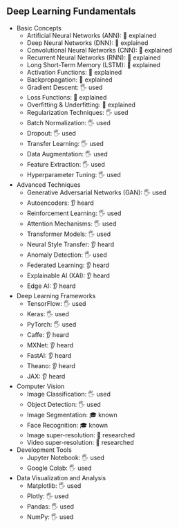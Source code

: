 ## Deep Learning Fundamentals

- Basic Concepts
  - Artificial Neural Networks (ANN): 🙋 explained
  - Deep Neural Networks (DNN): 🙋 explained
  - Convolutional Neural Networks (CNN): 🙋 explained
  - Recurrent Neural Networks (RNN): 🙋 explained
  - Long Short-Term Memory (LSTM): 🙋 explained
  - Activation Functions: 🙋 explained
  - Backpropagation: 🙋 explained
  - Gradient Descent: 🖐️ used
  - Loss Functions: 🙋 explained
  - Overfitting & Underfitting: 🙋 explained
  - Regularization Techniques: 🖐️ used
  - Batch Normalization: 🖐️ used
  - Dropout: 🖐️ used
  - Transfer Learning: 🖐️ used
  - Data Augmentation: 🖐️ used
  - Feature Extraction: 🖐️ used
  - Hyperparameter Tuning: 🖐️ used
- Advanced Techniques
  - Generative Adversarial Networks (GAN): 🖐️ used
  - Autoencoders: 👂 heard
  - Reinforcement Learning: 🖐️ used
  - Attention Mechanisms: 🖐️ used
  - Transformer Models: 🖐️ used
  - Neural Style Transfer: 👂 heard
  - Anomaly Detection: 🖐️ used
  - Federated Learning: 👂 heard
  - Explainable AI (XAI): 👂 heard
  - Edge AI: 👂 heard
- Deep Learning Frameworks
  - TensorFlow: 🖐️ used
  - Keras: 🖐️ used
  - PyTorch: 🖐️ used
  - Caffe: 👂 heard
  - MXNet: 👂 heard
  - FastAI: 👂 heard
  - Theano: 👂 heard
  - JAX: 👂 heard
- Computer Vision
  - Image Classification: 🖐️ used
  - Object Detection: 🖐️ used
  - Image Segmentation: 🎓 known
  - Face Recognition: 🎓 known
  - Image super-resolution: 🔬 researched
  - Video super-resolution: 🔬 researched
- Development Tools
  - Jupyter Notebook: 🖐️ used
  - Google Colab: 🖐️ used
- Data Visualization and Analysis
  - Matplotlib: 🖐️ used
  - Plotly: 🖐️ used
  - Pandas: 🖐️ used
  - NumPy: 🖐️ used
